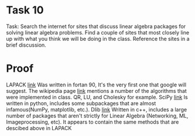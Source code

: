 # Task 10
 Task: Search the internet for sites that discuss linear algebra packages for solving linear algebra problems. Find a couple of sites that most closely line up with what you think we will be doing in the class. Reference the sites in a brief discussion. 

# Proof
LAPACK [link](http://www.netlib.org/lapack/) Was written in fortan 90, It's the very first one that google will suggest. The wikipedia page [link](https://en.wikipedia.org/wiki/LAPACK) mentions a number of the algorithms that were implemented in class. QR, LU, and Cholesky for example.
SciPy [link](https://www.scipy.org/) Is written in python, includes some subpackages that are almost infamous(NumPy, matplotlib, etc.). 
Dlib [link](http://dlib.net/) Written in c++, includes a large number of packages that aren't strictly for Linear Algebra (Networking, ML, Imageprocessing, etc). It appears to contain the same methods that are descibed above in LAPACK
